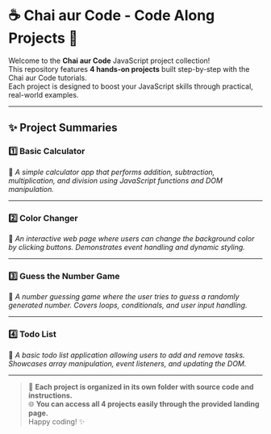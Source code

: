 # ☕️ Chai aur Code - Code Along Projects 🚀

Welcome to the **Chai aur Code** JavaScript project collection!  
This repository features **4 hands-on projects** built step-by-step with the Chai aur Code tutorials.  
Each project is designed to boost your JavaScript skills through practical, real-world examples.

---

## ✨ Project Summaries

### 1️⃣ Basic Calculator
🧮 *A simple calculator app that performs addition, subtraction, multiplication, and division using JavaScript functions and DOM manipulation.*

---

### 2️⃣ Color Changer
🎨 *An interactive web page where users can change the background color by clicking buttons. Demonstrates event handling and dynamic styling.*

---

### 3️⃣ Guess the Number Game
🎲 *A number guessing game where the user tries to guess a randomly generated number. Covers loops, conditionals, and user input handling.*

---

### 4️⃣ Todo List
📝 *A basic todo list application allowing users to add and remove tasks. Showcases array manipulation, event listeners, and updating the DOM.*

---

> 📂 **Each project is organized in its own folder with source code and instructions.**  
> 🌐 **You can access all 4 projects easily through the provided landing page.**  
> Happy coding! ✨
